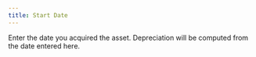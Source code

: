 ```yaml
---
title: Start Date
---
```



Enter the date you acquired the asset. Depreciation will be computed from the date entered here.
